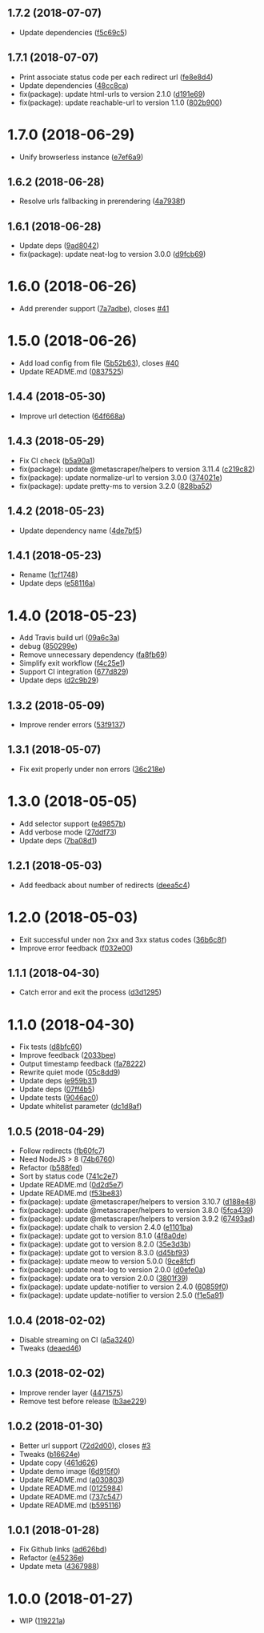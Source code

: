 <a name="1.7.2"></a>
## 1.7.2 (2018-07-07)

* Update dependencies ([f5c69c5](https://github.com/urlint/urlint/commit/f5c69c5))



<a name="1.7.1"></a>
## 1.7.1 (2018-07-07)

* Print associate status code per each redirect url ([fe8e8d4](https://github.com/urlint/urlint/commit/fe8e8d4))
* Update dependencies ([48cc8ca](https://github.com/urlint/urlint/commit/48cc8ca))
* fix(package): update html-urls to version 2.1.0 ([d191e69](https://github.com/urlint/urlint/commit/d191e69))
* fix(package): update reachable-url to version 1.1.0 ([802b900](https://github.com/urlint/urlint/commit/802b900))



<a name="1.7.0"></a>
# 1.7.0 (2018-06-29)

* Unify browserless instance ([e7ef6a9](https://github.com/urlint/urlint/commit/e7ef6a9))



<a name="1.6.2"></a>
## 1.6.2 (2018-06-28)

* Resolve urls fallbacking in prerendering ([4a7938f](https://github.com/urlint/urlint/commit/4a7938f))



<a name="1.6.1"></a>
## 1.6.1 (2018-06-28)

* Update deps ([9ad8042](https://github.com/urlint/urlint/commit/9ad8042))
* fix(package): update neat-log to version 3.0.0 ([d9fcb69](https://github.com/urlint/urlint/commit/d9fcb69))



<a name="1.6.0"></a>
# 1.6.0 (2018-06-26)

* Add prerender support ([7a7adbe](https://github.com/urlint/urlint/commit/7a7adbe)), closes [#41](https://github.com/urlint/urlint/issues/41)



<a name="1.5.0"></a>
# 1.5.0 (2018-06-26)

* Add load config from file ([5b52b63](https://github.com/urlint/urlint/commit/5b52b63)), closes [#40](https://github.com/urlint/urlint/issues/40)
* Update README.md ([0837525](https://github.com/urlint/urlint/commit/0837525))



<a name="1.4.4"></a>
## 1.4.4 (2018-05-30)

* Improve url detection ([64f668a](https://github.com/urlint/urlint/commit/64f668a))



<a name="1.4.3"></a>
## 1.4.3 (2018-05-29)

* Fix CI check ([b5a90a1](https://github.com/urlint/urlint/commit/b5a90a1))
* fix(package): update @metascraper/helpers to version 3.11.4 ([c219c82](https://github.com/urlint/urlint/commit/c219c82))
* fix(package): update normalize-url to version 3.0.0 ([374021e](https://github.com/urlint/urlint/commit/374021e))
* fix(package): update pretty-ms to version 3.2.0 ([828ba52](https://github.com/urlint/urlint/commit/828ba52))



<a name="1.4.2"></a>
## 1.4.2 (2018-05-23)

* Update dependency name ([4de7bf5](https://github.com/urlint/urlint/commit/4de7bf5))



<a name="1.4.1"></a>
## 1.4.1 (2018-05-23)

* Rename ([1cf1748](https://github.com/urlint/urlint/commit/1cf1748))
* Update deps ([e58116a](https://github.com/urlint/urlint/commit/e58116a))



<a name="1.4.0"></a>
# 1.4.0 (2018-05-23)

* Add Travis build url ([09a6c3a](https://github.com/urlint/urlint-cli/commit/09a6c3a))
* debug ([850299e](https://github.com/urlint/urlint-cli/commit/850299e))
* Remove unnecessary dependency ([fa8fb69](https://github.com/urlint/urlint-cli/commit/fa8fb69))
* Simplify exit workflow ([f4c25e1](https://github.com/urlint/urlint-cli/commit/f4c25e1))
* Support CI integration ([677d829](https://github.com/urlint/urlint-cli/commit/677d829))
* Update deps ([d2c9b29](https://github.com/urlint/urlint-cli/commit/d2c9b29))



<a name="1.3.2"></a>
## 1.3.2 (2018-05-09)

* Improve render errors ([53f9137](https://github.com/urlint/urlint-cli/commit/53f9137))



<a name="1.3.1"></a>
## 1.3.1 (2018-05-07)

* Fix exit properly under non errors ([36c218e](https://github.com/urlint/urlint-cli/commit/36c218e))



<a name="1.3.0"></a>
# 1.3.0 (2018-05-05)

* Add selector support ([e49857b](https://github.com/urlint/urlint-cli/commit/e49857b))
* Add verbose mode ([27ddf73](https://github.com/urlint/urlint-cli/commit/27ddf73))
* Update deps ([7ba08d1](https://github.com/urlint/urlint-cli/commit/7ba08d1))



<a name="1.2.1"></a>
## 1.2.1 (2018-05-03)

* Add feedback about number of redirects ([deea5c4](https://github.com/urlint/urlint-cli/commit/deea5c4))



<a name="1.2.0"></a>
# 1.2.0 (2018-05-03)

* Exit successful under non 2xx and 3xx status codes ([36b6c8f](https://github.com/urlint/urlint-cli/commit/36b6c8f))
* Improve error feedback ([f032e00](https://github.com/urlint/urlint-cli/commit/f032e00))



<a name="1.1.1"></a>
## 1.1.1 (2018-04-30)

* Catch error and exit the process ([d3d1295](https://github.com/urlint/urlint-cli/commit/d3d1295))



<a name="1.1.0"></a>
# 1.1.0 (2018-04-30)

* Fix tests ([d8bfc60](https://github.com/urlint/urlint-cli/commit/d8bfc60))
* Improve feedback ([2033bee](https://github.com/urlint/urlint-cli/commit/2033bee))
* Output timestamp feedback ([fa78222](https://github.com/urlint/urlint-cli/commit/fa78222))
* Rewrite quiet mode ([05c8dd9](https://github.com/urlint/urlint-cli/commit/05c8dd9))
* Update deps ([e959b31](https://github.com/urlint/urlint-cli/commit/e959b31))
* Update deps ([07ff4b5](https://github.com/urlint/urlint-cli/commit/07ff4b5))
* Update tests ([9046ac0](https://github.com/urlint/urlint-cli/commit/9046ac0))
* Update whitelist parameter ([dc1d8af](https://github.com/urlint/urlint-cli/commit/dc1d8af))



<a name="1.0.5"></a>
## 1.0.5 (2018-04-29)

* Follow redirects ([fb60fc7](https://github.com/urlint/urlint-cli/commit/fb60fc7))
* Need NodeJS > 8 ([74b6760](https://github.com/urlint/urlint-cli/commit/74b6760))
* Refactor ([b588fed](https://github.com/urlint/urlint-cli/commit/b588fed))
* Sort by status code ([741c2e7](https://github.com/urlint/urlint-cli/commit/741c2e7))
* Update README.md ([0d2d5e7](https://github.com/urlint/urlint-cli/commit/0d2d5e7))
* Update README.md ([f53be83](https://github.com/urlint/urlint-cli/commit/f53be83))
* fix(package): update @metascraper/helpers to version 3.10.7 ([d188e48](https://github.com/urlint/urlint-cli/commit/d188e48))
* fix(package): update @metascraper/helpers to version 3.8.0 ([5fca439](https://github.com/urlint/urlint-cli/commit/5fca439))
* fix(package): update @metascraper/helpers to version 3.9.2 ([67493ad](https://github.com/urlint/urlint-cli/commit/67493ad))
* fix(package): update chalk to version 2.4.0 ([e1101ba](https://github.com/urlint/urlint-cli/commit/e1101ba))
* fix(package): update got to version 8.1.0 ([4f8a0de](https://github.com/urlint/urlint-cli/commit/4f8a0de))
* fix(package): update got to version 8.2.0 ([35e3d3b](https://github.com/urlint/urlint-cli/commit/35e3d3b))
* fix(package): update got to version 8.3.0 ([d45bf93](https://github.com/urlint/urlint-cli/commit/d45bf93))
* fix(package): update meow to version 5.0.0 ([9ce8fcf](https://github.com/urlint/urlint-cli/commit/9ce8fcf))
* fix(package): update neat-log to version 2.0.0 ([d0efe0a](https://github.com/urlint/urlint-cli/commit/d0efe0a))
* fix(package): update ora to version 2.0.0 ([3801f39](https://github.com/urlint/urlint-cli/commit/3801f39))
* fix(package): update update-notifier to version 2.4.0 ([60859f0](https://github.com/urlint/urlint-cli/commit/60859f0))
* fix(package): update update-notifier to version 2.5.0 ([f1e5a91](https://github.com/urlint/urlint-cli/commit/f1e5a91))



<a name="1.0.4"></a>
## 1.0.4 (2018-02-02)

* Disable streaming on CI ([a5a3240](https://github.com/urlint/urlint-cli/commit/a5a3240))
* Tweaks ([deaed46](https://github.com/urlint/urlint-cli/commit/deaed46))



<a name="1.0.3"></a>
## 1.0.3 (2018-02-02)

* Improve render layer ([4471575](https://github.com/urlint/urlint-cli/commit/4471575))
* Remove test before release ([b3ae229](https://github.com/urlint/urlint-cli/commit/b3ae229))



<a name="1.0.2"></a>
## 1.0.2 (2018-01-30)

* Better url support ([72d2d00](https://github.com/urlint/urlint-cli/commit/72d2d00)), closes [#3](https://github.com/urlint/urlint-cli/issues/3)
* Tweaks ([b16624e](https://github.com/urlint/urlint-cli/commit/b16624e))
* Update copy ([461d626](https://github.com/urlint/urlint-cli/commit/461d626))
* Update demo image ([6d915f0](https://github.com/urlint/urlint-cli/commit/6d915f0))
* Update README.md ([a030803](https://github.com/urlint/urlint-cli/commit/a030803))
* Update README.md ([0125984](https://github.com/urlint/urlint-cli/commit/0125984))
* Update README.md ([737c547](https://github.com/urlint/urlint-cli/commit/737c547))
* Update README.md ([b595116](https://github.com/urlint/urlint-cli/commit/b595116))



<a name="1.0.1"></a>
## 1.0.1 (2018-01-28)

* Fix Github links ([ad626bd](https://github.com/urlint/urlint-cli/commit/ad626bd))
* Refactor ([e45236e](https://github.com/urlint/urlint-cli/commit/e45236e))
* Update meta ([4367988](https://github.com/urlint/urlint-cli/commit/4367988))



<a name="1.0.0"></a>
# 1.0.0 (2018-01-27)

* WIP ([119221a](https://github.com/urlint/urlint-cli/commit/119221a))



